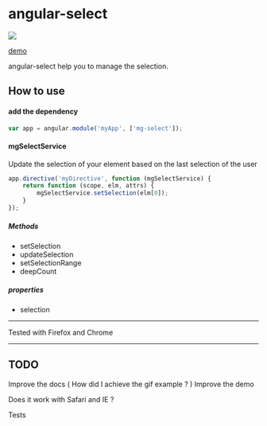 # angular-select

![](http://i.uto.io/jg5MD)

[demo](http://select.uto.io/)

angular-select help you to manage the selection.

## How to use

#### add the dependency

```javascript
var app = angular.module('myApp', ['mg-select']);
```

#### mgSelectService

Update the selection of your element based on the last selection of the user

```javascript
app.directive('myDirective', function (mgSelectService) {
	return function (scope, elm, attrs) {
		mgSelectService.setSelection(elm[0]);
	}
});
```


##### Methods

- setSelection
- updateSelection
- setSelectionRange
- deepCount

##### properties

- selection


***

Tested with Firefox and Chrome

***

## TODO

Improve the docs ( How did I achieve the gif example ? )
Improve the demo

Does it work with Safari and IE ? 

Tests


